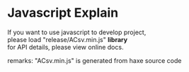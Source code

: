 Javascript Explain
================
If you want to use javascript to develop project,  
please load "release/ACsv.min.js" <b>library</b>  
for API details, please view online docs.
  
remarks: "ACsv.min.js" is generated from haxe source code